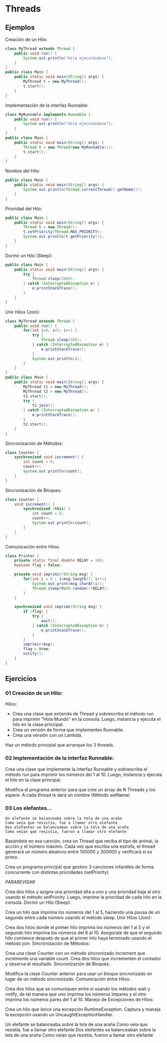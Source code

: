 # Threads

## Ejemplos

Creación de un Hilo:

```java
class MyThread extends Thread {
    public void run() {
        System.out.println("Hilo ejecutándose");
    }
}
public class Main {
    public static void main(String[] args) {
        MyThread t = new MyThread();
        t.start();
    }
}
```

Implementación de la interfaz Runnable:

```java
class MyRunnable implements Runnable {
    public void run() {
        System.out.println("Hilo ejecutándose");
    }
}
public class Main {
    public static void main(String[] args) {
        Thread t = new Thread(new MyRunnable());
        t.start();
    }
}
```


Nombre del Hilo:

```java
public class Main {
    public static void main(String[] args) {
        System.out.println(Thread.currentThread().getName());
    }
}
```

Prioridad del Hilo:

```java
public class Main {
    public static void main(String[] args) {
        Thread t = new Thread();
        t.setPriority(Thread.MAX_PRIORITY);
        System.out.println(t.getPriority());
    }
}
```


Dormir un Hilo (Sleep):

```java
public class Main {
    public static void main(String[] args) {
        try {
            Thread.sleep(2000);
        } catch (InterruptedException e) {
            e.printStackTrace();
        }
    }
}
```

Unir Hilos (Join):

```java
class MyThread extends Thread {
    public void run() {
        for(int i=0; i<5; i++) {
            try {
                Thread.sleep(500);
            } catch (InterruptedException e) {
                e.printStackTrace();
            }
            System.out.println(i);
        }
    }
}
public class Main {
    public static void main(String[] args) {
        MyThread t1 = new MyThread();
        MyThread t2 = new MyThread();
        t1.start();
        try {
            t1.join();
        } catch (InterruptedException e) {
            e.printStackTrace();
        }
        t2.start();
    }
}
```

Sincronización de Métodos:

```java
class Counter {
    synchronized void increment() {
        int count = 0;
        count++;
        System.out.println(count);
    }
}
```

Sincronización de Bloques:

```java
class Counter {
    void increment() {
        synchronized (this) {
            int count = 0;
            count++;
            System.out.println(count);
        }
    }
}
```

Comunicación entre Hilos:

```java
class Printer {
    private static final double DELAY = 100;
    boolean flag = false;

    private void imprimir(String msg) {
        for(int i = 0 ; i<msg.length(); i++){
            System.out.print(msg.charAt(i));
            Thread.sleep(Math.random()*DELAY);
        }
    }

    synchronized void imprime(String msg) {
        if (flag) {
            try {
                wait();
            } catch (InterruptedException e) {
                e.printStackTrace();
            }
        }
        imprimir(msg);
        flag = true;
        notify();
    }
}
```


## Ejercicios

### 01 Creación de un Hilo:

Hilos:
- Crea una clase que extienda de Thread y sobrescriba el método run para imprimir "Hola Mundo" en la consola. Luego, instancia y ejecuta el hilo en la clase principal.
- Crea un versión de forma que implementes Runnable.
- Crea una versión con un Lambda.

Haz un método princpial que arranque los 3 threads.


### 02 Implementación de la interfaz Runnable:

Crea una clase que implemente la interfaz Runnable y sobrescriba el método run para imprimir los números del 1 al 10. Luego, instancia y ejecuta el hilo en la clase principal.

Modifica el programa anterior para que cree un array de N Threads y los espere. A cada thread le dará un nombre (Método setName)

### 03 Los elefantes...

```text
Un elefante se balanceaba sobre la tela de una araña
Como veía que resistía, fue a llamar otro elefante
Dos elefantes se balanceaban sobre la tela de una araña
Como veían que resistía, fueron a llamar otro elefante
```

Basándote en esa canción, crea un Thread que reciba el tipo de animal, la acción y el número máximo. Cada vez que escriba una estrofa, el thread generará un número aleatorio entre 100000 y 300000 y verificará si es primo.

Crea un programa principal que gestion 3 canciones infantiles de forma concurrente con distintas prioridades (setPriority)


*PARAREVISAR*


Crea dos hilos y asigna una prioridad alta a uno y una prioridad baja al otro usando el método setPriority. Luego, imprime la prioridad de cada hilo en la consola.
Dormir un Hilo (Sleep):

Crea un hilo que imprima los números del 1 al 5, haciendo una pausa de un segundo entre cada número usando el método sleep.
Unir Hilos (Join):

Crea dos hilos donde el primer hilo imprima los números del 1 al 5 y el segundo hilo imprima los números del 6 al 10. Asegúrate de que el segundo hilo comience después de que el primer hilo haya terminado usando el método join.
Sincronización de Métodos:

Crea una clase Counter con un método sincronizado increment que incremente una variable count. Crea dos hilos que incrementen el contador y observa el resultado.
Sincronización de Bloques:

Modifica la clase Counter anterior para usar un bloque sincronizado en lugar de un método sincronizado.
Comunicación entre Hilos:

Crea dos hilos que se comuniquen entre sí usando los métodos wait y notify, de tal manera que uno imprima los números impares y el otro imprima los números pares del 1 al 10.
Manejo de Excepciones de Hilos:

Crea un hilo que lance una excepción RuntimeException. Captura y maneja la excepción usando un UncaughtExceptionHandler.


Un elefante se balanceaba sobre la tela de una araña
Como veía que resistía, fue a llamar otro elefante
Dos elefantes se balanceaban sobre la tela de una araña
Como veían que resistía, fueron a llamar otro elefante